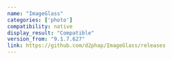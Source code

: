 ```yaml
---
name: "ImageGlass"
categories: ['photo']
compatibility: native
display_result: "Compatible"
version_from: "9.1.7.627"
link: https://github.com/d2phap/ImageGlass/releases
---
```

